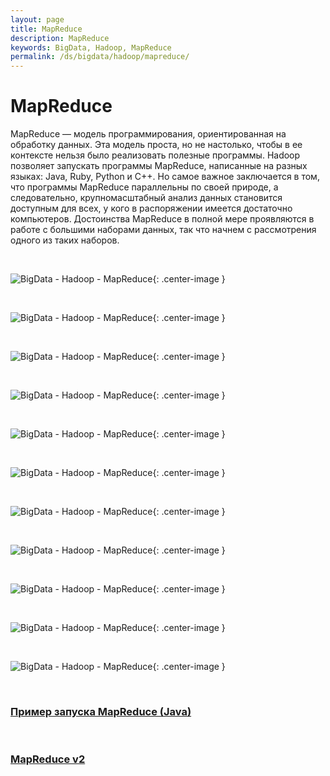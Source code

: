 ```yaml
---
layout: page
title: MapReduce
description: MapReduce
keywords: BigData, Hadoop, MapReduce
permalink: /ds/bigdata/hadoop/mapreduce/
---
```


# MapReduce

MapReduce — модель программирования, ориентированная на обработку данных.
Эта модель проста, но не настолько, чтобы в ее контексте нельзя было реализовать полезные программы. Hadoop позволяет запускать программы MapReduce, напи­санные на разных языках: Java, Ruby, Python и C++. Но самое важное заключается в том, что программы MapReduce параллельны по своей природе, а следовательно, крупномасштабный анализ данных становится доступным для всех, у кого в рас­поряжении имеется достаточно компьютеров. Достоинства MapReduce в полной мере проявляются в работе с большими наборами данных, так что начнем с рас­смотрения одного из таких наборов.

<br/>

![BigData - Hadoop - MapReduce](/img/docs/bigdata/hadoop/mapreduce/pic1.png 'BigData - Hadoop - MapReduce'){: .center-image }

<br/>

![BigData - Hadoop - MapReduce](/img/docs/bigdata/hadoop/mapreduce/pic2.png 'BigData - Hadoop - MapReduce'){: .center-image }

<br/>

![BigData - Hadoop - MapReduce](/img/docs/bigdata/hadoop/mapreduce/pic3.png 'BigData - Hadoop - MapReduce'){: .center-image }

<br/>

![BigData - Hadoop - MapReduce](/img/docs/bigdata/hadoop/mapreduce/pic4.png 'BigData - Hadoop - MapReduce'){: .center-image }

<br/>

![BigData - Hadoop - MapReduce](/img/docs/bigdata/hadoop/mapreduce/pic5.png 'BigData - Hadoop - MapReduce'){: .center-image }

<br/>

![BigData - Hadoop - MapReduce](/img/docs/bigdata/hadoop/mapreduce/pic6.png 'BigData - Hadoop - MapReduce'){: .center-image }

<br/>

![BigData - Hadoop - MapReduce](/img/docs/bigdata/hadoop/mapreduce/pic7.png 'BigData - Hadoop - MapReduce'){: .center-image }

<br/>

![BigData - Hadoop - MapReduce](/img/docs/bigdata/hadoop/mapreduce/pic8.png 'BigData - Hadoop - MapReduce'){: .center-image }

<br/>

![BigData - Hadoop - MapReduce](/img/docs/bigdata/hadoop/mapreduce/pic9.png 'BigData - Hadoop - MapReduce'){: .center-image }

<br/>

![BigData - Hadoop - MapReduce](/img/docs/bigdata/hadoop/mapreduce/pic10.png 'BigData - Hadoop - MapReduce'){: .center-image }

<br/>

![BigData - Hadoop - MapReduce](/img/docs/bigdata/hadoop/mapreduce/pic11.png 'BigData - Hadoop - MapReduce'){: .center-image }

<br/>

### [Пример запуска MapReduce (Java)](/ds/bigdata/hadoop/mapreduce/example1/)

<br/>

### [MapReduce v2](/ds/bigdata/hadoop/mapreduce/v2/)
